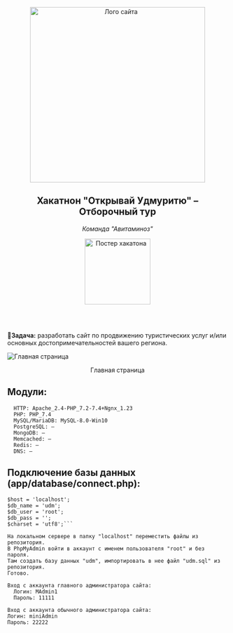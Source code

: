 
<p align="center">
    <img src="https://psv4.userapi.com/s/v1/d/FXE4ZuW7S8AWLLjRMO873yPywQ40HiCkphiNBVxBpuaI3ftjXjxr9pRLFQKxc1c12aqPz0znRCgX81iBM7RDccbhz5Ro-uri6hesFvjEKV9Hc7E34zq_sg/full_logo.png" width="400" alt="Лого сайта">
</p>
<h2 align="center">Хакатнон "Открывай Удмуритю" – Отборочный тур</h2>
<p align="center"><i>Команда "Авитаминоз"</i></p>
<p align="center">
    <img src="https://sun9-62.userapi.com/impg/4N0RF-U0HTSTHXPDKOKCxvYUlqv2MvO5Fkwi7w/N1yiEhgghwc.jpg?size=1280x1280&quality=96&sign=c208d9a7f022088d81c506e6133e87f5&type=album" width="150" alt="Постер хакатона">
</p><br><br>

📌<b>Задача:</b> разработать сайт по продвижению туристических услуг и/или
основных достопримечательностей вашего региона.

<img src="https://psv4.userapi.com/s/v1/d/G6Fmg8AFQV2fyf2jL022GqkRA5WJTbfHC_MdrYTUJr4l00nHLrra-SP-E1-IeRCZhj2keNENwkA-Ve3IFjwog2WmmWF_SmIkCaNrO3xsFTC30-BqY8wTMA/image_39.png" alt="Главная страница">

<p align="center">
    Главная страница
</p>

## Модули: 
```
  HTTP: Apache_2.4-PHP_7.2-7.4+Ngnx_1.23
  PHP: PHP_7.4
  MySQL/MariaDB: MySQL-8.0-Win10
  PostgreSQL: —
  MongoDB: —
  Memcached: —
  Redis: —
  DNS: —
```

## Подключение базы данных (app/database/connect.php):
  ```$driver = 'mysql';
  $host = 'localhost';
  $db_name = 'udm';
  $db_user = 'root';
  $db_pass = '';
  $charset = 'utf8';```

На локальном сервере в папку "localhost" переместить файлы из репозитория. 
В PhpMyAdmin войти в аккаунт с именем пользователя "root" и без пароля. 
Там создать базу данных "udm", импортировать в нее файл "udm.sql" из репозитория.
Готово.
```
```
Вход с аккаунта главного администратора сайта: 
  Логин: MAdmin1
  Пароль: 11111
  ```
  ```
Вход с аккаунта обычного администратора сайта: 
  Логин: miniAdmin
  Пароль: 22222
```
